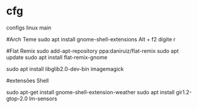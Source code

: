 # cfg
configs linux main

#Arch Teme
sudo apt install gnome-shell-extensions
Alt + f2 digite r

#Flat Remix
sudo add-apt-repository ppa:daniruiz/flat-remix
sudo apt update
sudo apt install flat-remix-gnome

sudo apt install libglib2.0-dev-bin imagemagick

#extensões Shell

sudo apt-get install gnome-shell-extension-weather
sudo apt install gir1.2-gtop-2.0 lm-sensors

